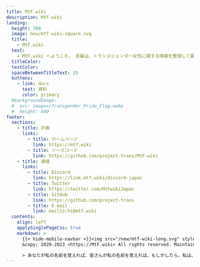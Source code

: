 ```yaml
---
title: MtF.wiki
description: MtF.wiki
landing:
  height: 700
  image: new/mtf-wiki-square.svg
  title:
    - MtF.wiki
  text:
    - MtF.wiki へようこそ。 吾輩は、トランスジェンダー女性に関する情報を整理して要約し、より良い支援を提供するよう努めています〜
  titleColor:
  textColor:
  spaceBetweenTitleText: 25
  buttons:
    - link: docs
      text: 資料
      color: primary
  #backgroundImage:
  #  src: images/Transgender_Pride_Flag.webp
  #  height: 600
footer:
  sections:
    - title: 計画
      links:
        - title: ホームページ
          link: https://mtf.wiki
        - title: ソースコード
          link: https://github.com/project-trans/MtF-wiki
    - title: 連絡
      links:
        - title: Discord
          link: https://link.mtf.wiki/discord-japan
        - title: Twitter
          link: https://twitter.com/MtFwikiJapan
        - title: GitHub
          link: https://github.com/project-trans
        - title: E-mail
          link: mailto:hi@mtf.wiki
  contents:
    align: left
    applySinglePageCss: true
    markdown: >
      {{< hide-mobile-navbar >}}<img src="/new/mtf-wiki-long.svg" style="height:0.77em;display:inline;vertical-align:baseline;background-color:none;border:none;"/>
      &copy; 2020-2023 <https://MtF.wiki> All rights reserved. Maintained by {{< project-trans >}}

      > あなたが私の名前を覚えれば、皆さんが私の名前を覚えれば、もしかしたら、私は、あるいは「私たち」は、いつか自由に生きられるようになるかもしれません。
---
```

